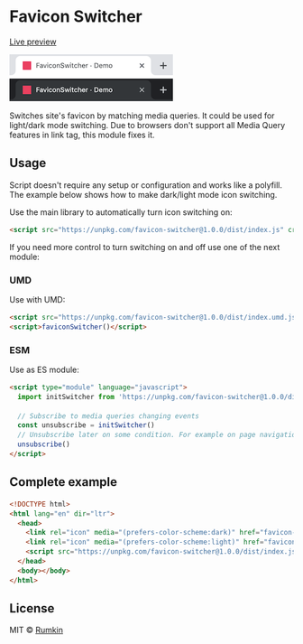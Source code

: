 # Favicon Switcher

[Live preview](https://rumkin.github.io/favicon-switcher)

![Light mode favicon example](assets/example-light.png)
![Dark mode favicon example](assets/example-dark.png)

Switches site's favicon by matching media queries. It could be used for
light/dark mode switching. Due to browsers don't support all Media Query
features in link tag, this module fixes it.

## Usage

Script doesn't require any setup or configuration and works like a polyfill.
The example below shows how to make dark/light mode icon switching.

Use the main library to automatically turn icon switching on:

```html
<script src="https://unpkg.com/favicon-switcher@1.0.0/dist/index.js" crossorigin="anonymous" type="application/javascript"></script>
```

If you need more control to turn switching on and off use one of the next
module:

### UMD

Use with UMD:

```html
<script src="https://unpkg.com/favicon-switcher@1.0.0/dist/index.umd.js" crossorigin="anonymous" type="application/javascript"></script>
<script>faviconSwitcher()</script>
```

### ESM

Use as ES module:

```html
<script type="module" language="javascript">
  import initSwitcher from 'https://unpkg.com/favicon-switcher@1.0.0/dist/index.esm.js'

  // Subscribe to media queries changing events
  const unsubscribe = initSwitcher()
  // Unsubscribe later on some condition. For example on page navigation.
  unsubscribe()
</script>
```

## Complete example

```html
<!DOCTYPE html>
<html lang="en" dir="ltr">
  <head>
    <link rel="icon" media="(prefers-color-scheme:dark)" href="favicon-dark.png" type="image/png" />
    <link rel="icon" media="(prefers-color-scheme:light)" href="favicon-light.png" type="image/png" />
    <script src="https://unpkg.com/favicon-switcher@1.0.0/dist/index.js" crossorigin="anonymous" type="application/javascript"></script>
  </head>
  <body></body>
</html>
```


## License

MIT © [Rumkin](https://rumk.in)
